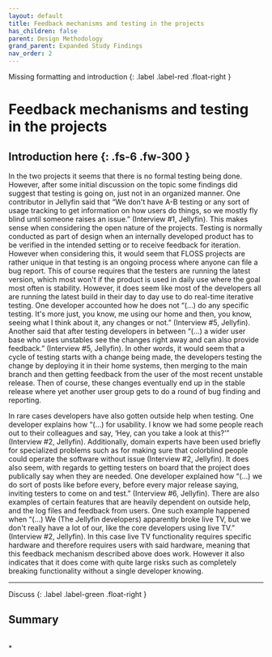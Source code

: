```yaml
---
layout: default
title: Feedback mechanisms and testing in the projects
has_children: false
parent: Design Methodology
grand_parent: Expanded Study Findings
nav_order: 2
---
```

Missing formatting and introduction
{: .label .label-red .float-right }
# Feedback mechanisms and testing in the projects
Introduction here
{: .fs-6 .fw-300 }
---

In the two projects it seems that there is no formal testing being done. However, after some initial discussion on the topic some findings did suggest that testing is going on, just not in an organized manner. One contributor in Jellyfin said that “We don't have A-B testing or any sort of usage tracking to get information on how users do things, so we mostly fly blind until someone raises an issue.” (Interview #1, Jellyfin). This makes sense when considering the open nature of the projects. Testing is normally conducted as part of design when an internally developed product has to be verified in the intended setting or to receive feedback for iteration. However when considering this, it would seem that FLOSS projects are rather unique in that testing is an ongoing process where anyone can file a bug report. This of course requires that the testers are running the latest version, which most won't if the product is used in daily use where the goal most often is stability. However, it does seem like most of the developers all are running the latest build in their day to day use to do real-time iterative testing. One developer accounted how he does not “(...) do any specific testing. It's more just, you know, me using our home and then, you know, seeing what I think about it, any changes or not.” (Interview #5, Jellyfin). Another said that after testing developers in between “(...) a wider user base who uses unstables see the changes right away and can also provide feedback.” (Interview #5, Jellyfin). In other words, it would seem that a cycle of testing starts with a change being made, the developers testing the change by deploying it in their home systems, then merging to the main branch and then getting feedback from the user of the most recent unstable release. Then of course, these changes eventually end up in the stable release where yet another user group gets to do a round of bug finding and reporting.

In rare cases developers have also gotten outside help when testing. One developer explains how “(...) for usability. I know we had some people reach out to their colleagues and say, ‘Hey, can you take a look at this?’” (Interview #2, Jellyfin). Additionally, domain experts have been used briefly for specialized problems such as for making sure that colorblind people could operate the software without issue (Interview #2, Jellyfin). It does also seem, with regards to getting testers on board that the project does publically say when they are needed. One developer explained how “(...) we do sort of posts like before every, before every major release saying, inviting testers to come on and test.” (Interview #6, Jellyfin). There are also examples of certain features that are heavily dependent on outside help, and the log files and feedback from users. One such example happened when “(...) We (The Jellyfin developers) apparently broke live TV, but we don't really have a lot of our, like the core developers using live TV.” (Interview #2, Jellyfin). In this case live TV functionality requires specific hardware and therefore requires users with said hardware, meaning that this feedback mechanism described above does work. However it also indicates that it does come with quite large risks such as completely breaking functionality without a single developer knowing.  

---
Discuss 
{: .label .label-green .float-right }
## Summary
<br/>
*